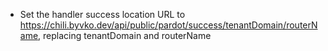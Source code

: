 * Set the handler success location URL to https://chili.byvko.dev/api/public/pardot/success/tenantDomain/routerName, replacing tenantDomain and routerName